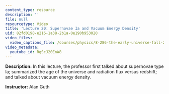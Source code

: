 ```yaml
---
content_type: resource
description: ''
file: null
resourcetype: Video
title: 'Lecture 20: Supernovae Ia and Vacuum Energy Density'
uid: 82fd0198-e216-1a38-2b1a-0e190b953020
video_files:
  video_captions_file: /courses/physics/8-286-the-early-universe-fall-2013/video-lectures/lecture-20-supernovae-ia-and-vacuum-energy-density/RgScJ20EnW8.vtt
video_metadata:
  youtube_id: RgScJ20EnW8
---
```


**Description:** In this lecture, the professor first talked about supernovae type Ia; summarized the age of the universe and radiation flux versus redshift; and talked about vacuum energy density.

**Instructor:** Alan Guth